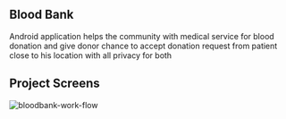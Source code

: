 ##  Blood Bank
Android application helps the community with medical service for blood donation and give donor chance to accept donation request from patient close to his location with all privacy for both

## Project Screens

![bloodbank-work-flow](https://user-images.githubusercontent.com/50350016/100032810-7bb16380-2e01-11eb-9a53-ea5b741a4196.jpg)
